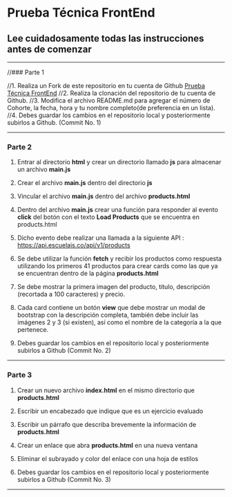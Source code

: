 # Prueba Técnica FrontEnd

## Lee cuidadosamente todas las instrucciones antes de comenzar

---

//### Parte 1

//1. Realiza un Fork de este repositorio en tu cuenta de Github [Prueba Técnica FrontEnd](https://github.com/jcgeneration/PruebaTecnicaFrontend/fork)
//2. Realiza la clonación del repositorio de tu cuenta de Github.
//3. Modifica el archivo README.md para agregar el número de Cohorte, la fecha, hora  y tu nombre completo(de preferencia en un lista).
//4. Debes guardar los cambios en el repositorio local y posteriormente subirlos a Github. (Commit No. 1)

---

### Parte 2

1. Entrar al directorio **html** y crear un directorio llamado **js** para almacenar un archivo **main.js**

2. Crear el archivo **main.js** dentro del directorio **js**

3. Vincular el archivo **main.js** dentro del archivo **products.html** 

4. Dentro del archivo **main.js** crear una función para responder al evento **click** del botón con el texto **Load Products** que se encuentra en products.html

5. Dicho evento debe realizar una llamada a la siguiente API : https://api.escuelajs.co/api/v1/products

6. Se debe utilizar la función **fetch** y recibir los productos como respuesta utilizando los primeros 41 productos para crear cards como las que ya se encuentran dentro de la página **products.html**

7. Se debe mostrar la primera imagen del producto, título, descripción (recortada a 100 caracteres) y precio.

8. Cada card contiene un botón **view** que debe mostrar un modal de bootstrap con la descripción completa, también debe incluir las imágenes 2 y 3 (si existen), así como el nombre de la categoría a la que pertenece.

9. Debes guardar los cambios en el repositorio local y posteriormente subirlos a Github (Commit No. 2)

---

### Parte 3

1. Crear un nuevo archivo **index.html** en el mismo directorio que **products.html**

2. Escribir un encabezado que indique que es un ejercicio evaluado

3. Escribir un párrafo que describa brevemente la información de **products.html**

4. Crear un enlace que abra **products.html** en una nueva ventana

5. Eliminar el subrayado y color del enlace con una hoja de estilos

6. Debes guardar los cambios en el repositorio local y posteriormente subirlos a Github (Commit No. 3)



---
